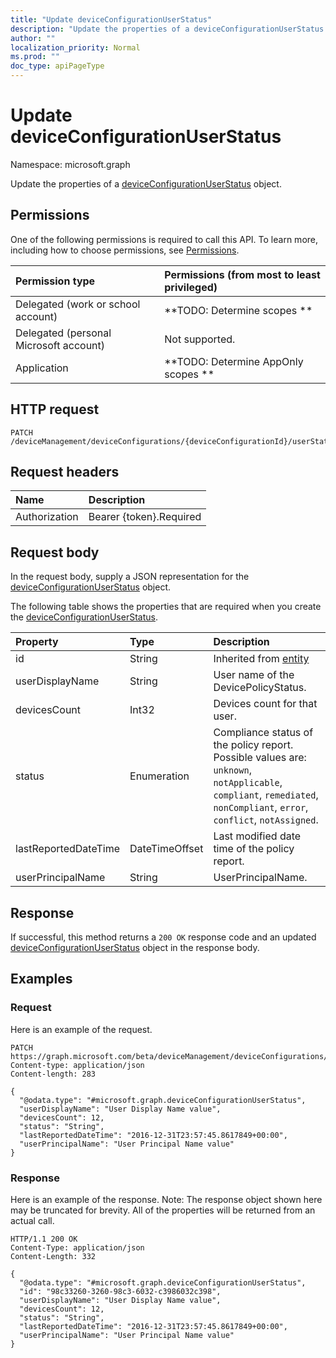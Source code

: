 ```yaml
---
title: "Update deviceConfigurationUserStatus"
description: "Update the properties of a deviceConfigurationUserStatus object."
author: ""
localization_priority: Normal
ms.prod: ""
doc_type: apiPageType
---
```


# Update deviceConfigurationUserStatus

Namespace: microsoft.graph

Update the properties of a [deviceConfigurationUserStatus](../resources/deviceconfigurationuserstatus.md) object.

## Permissions
One of the following permissions is required to call this API. To learn more, including how to choose permissions, see [Permissions](/concepts/permissions-reference.md).

|Permission type|Permissions (from most to least privileged)|
|:---|:---|
|Delegated (work or school account)|**TODO: Determine scopes **|
|Delegated (personal Microsoft account)|Not supported.|
|Application|**TODO: Determine AppOnly scopes **|

## HTTP request
<!-- {
  "blockType": "ignored"
}
-->
``` http
PATCH /deviceManagement/deviceConfigurations/{deviceConfigurationId}/userStatuses/{deviceConfigurationUserStatusId}
```

## Request headers
|Name|Description|
|:---|:---|
|Authorization|Bearer {token}.Required|

## Request body
In the request body, supply a JSON representation for the [deviceConfigurationUserStatus](../resources/deviceconfigurationuserstatus.md) object.

The following table shows the properties that are required when you create the [deviceConfigurationUserStatus](../resources/deviceconfigurationuserstatus.md).

|Property|Type|Description|
|:---|:---|:---|
|id|String| Inherited from [entity](../resources/entity.md)|
|userDisplayName|String|User name of the DevicePolicyStatus.|
|devicesCount|Int32|Devices count for that user.|
|status|Enumeration|Compliance status of the policy report. Possible values are: `unknown`, `notApplicable`, `compliant`, `remediated`, `nonCompliant`, `error`, `conflict`, `notAssigned`.|
|lastReportedDateTime|DateTimeOffset|Last modified date time of the policy report.|
|userPrincipalName|String|UserPrincipalName.|



## Response
If successful, this method returns a `200 OK` response code and an updated [deviceConfigurationUserStatus](../resources/deviceconfigurationuserstatus.md) object in the response body.

## Examples

### Request
Here is an example of the request.
<!-- {
  "blockType": "request",
  "name": "update_deviceconfigurationuserstatus"
}
-->
``` http
PATCH https://graph.microsoft.com/beta/deviceManagement/deviceConfigurations/{deviceConfigurationId}/userStatuses/{deviceConfigurationUserStatusId}
Content-type: application/json
Content-length: 283

{
  "@odata.type": "#microsoft.graph.deviceConfigurationUserStatus",
  "userDisplayName": "User Display Name value",
  "devicesCount": 12,
  "status": "String",
  "lastReportedDateTime": "2016-12-31T23:57:45.8617849+00:00",
  "userPrincipalName": "User Principal Name value"
}
```

### Response
Here is an example of the response. Note: The response object shown here may be truncated for brevity. All of the properties will be returned from an actual call.
<!-- {
  "blockType": "response",
  "truncated": true
}
-->
``` http
HTTP/1.1 200 OK
Content-Type: application/json
Content-Length: 332

{
  "@odata.type": "#microsoft.graph.deviceConfigurationUserStatus",
  "id": "98c33260-3260-98c3-6032-c3986032c398",
  "userDisplayName": "User Display Name value",
  "devicesCount": 12,
  "status": "String",
  "lastReportedDateTime": "2016-12-31T23:57:45.8617849+00:00",
  "userPrincipalName": "User Principal Name value"
}
```


